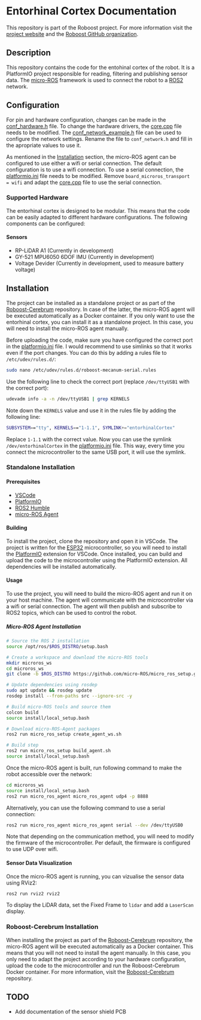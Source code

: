 # Entorhinal Cortex Documentation

This repository is part of the Roboost project. For more information visit the [project website](https://www.technologiehub.at/Roboost) and the [Roboost GitHub organization](https://github.com/Roboost-Robotics).

## Description

This repository contains the code for the entohinal cortex of the robot. It is a PlatformIO project responsible for reading, filtering and publishing sensor data. The [micro-ROS](https://micro.ros.org/) framework is used to connect the robot to a [ROS2](https://docs.ros.org/en/foxy/Installation.html) network.

## Configuration

For pin and hardware configuration, changes can be made in the [conf_hardware.h](conf/conf_hardware.h) file. To change the hardware drivers, the [core.cpp](src/core.cpp) file needs to be modified. The [conf_network_example.h](conf/conf_network_example.h) file can be used to configure the network settings. Rename the file to `conf_network.h` and fill in the apropriate values to use it.

As mentioned in the [Installation](#installation) section, the micro-ROS agent can be configured to use either a wifi or serial connection. The default configuration is to use a wifi connection. To use a serial connection, the [platformio.ini](platformio.ini) file needs to be modified. Remove `board_microros_transport = wifi` and adapt the [core.cpp](src/core.cpp) file to use the serial connection.

### Supported Hardware

The entorhinal cortex is designed to be modular. This means that the code can be easily adapted to different hardware configurations. The following components can be configured:

#### Sensors

- RP-LiDAR A1 (Currently in development)
- GY-521 MPU6050 6DOF IMU (Currently in development)
- Voltage Devider (Currently in development, used to measure battery voltage)

## Installation

The project can be installed as a standalone project or as part of the [Roboost-Cerebrum](https://github.com/Roboost-Robotics/Roboost-Cerebrum) repository. In case of the latter, the micro-ROS agent will be executed automatically as a Docker container. If you only want to use the entorhinal cortex, you can install it as a standalone project. In this case, you will need to install the micro-ROS agent manually.

Before uploading the code, make sure you have configured the correct port in the [platformio.ini](platformio.ini) file. I would recommend to use simlinks so that it works even if the port changes. You can do this by adding a rules file to `/etc/udev/rules.d/`:

```bash
sudo nano /etc/udev/rules.d/roboost-mecanum-serial.rules
```

Use the following line to check the correct port (replace `/dev/ttyUSB1` with the correct port):

```bash
udevadm info -a -n /dev/ttyUSB1 | grep KERNELS
```

Note down the `KERNELS` value and use it in the rules file by adding the following line:

```bash
SUBSYSTEM=="tty", KERNELS=="1-1.1", SYMLINK+="entorhinalCortex"
```

Replace `1-1.1` with the correct value. Now you can use the symlink `/dev/entorhinalCortex` in the [platformio.ini](platformio.ini) file. This way, every time you connect the microcontroller to the same USB port, it will use the symlink.

### Standalone Installation

#### Prerequisites

- [VSCode](https://code.visualstudio.com/)
- [PlatformIO](https://platformio.org/)
- [ROS2 Humble](https://docs.ros.org/en/humble/Installation/Ubuntu-Install-Debians.html)
- [micro-ROS Agent](https://micro.ros.org/docs/tutorials/core/first_application_linux/)

#### Building

To install the project, clone the repository and open it in VSCode. The project is written for the [ESP32](https://www.espressif.com/en/products/socs/esp32) microcontroller, so you will need to install the [PlatformIO](https://platformio.org/) extension for VSCode. Once installed, you can build and upload the code to the microcontroller using the PlatformIO extension. All dependencies will be installed automatically.

#### Usage

To use the project, you will need to build the micro-ROS agent and run it on your host machine. The agent will communicate with the microcontroller via a wifi or serial connection. The agent will then publish and subscribe to ROS2 topics, which can be used to control the robot.

##### Micro-ROS Agent Installation

```bash
# Source the ROS 2 installation
source /opt/ros/$ROS_DISTRO/setup.bash

# Create a workspace and download the micro-ROS tools
mkdir microros_ws
cd microros_ws
git clone -b $ROS_DISTRO https://github.com/micro-ROS/micro_ros_setup.git src/micro_ros_setup

# Update dependencies using rosdep
sudo apt update && rosdep update
rosdep install --from-paths src --ignore-src -y

# Build micro-ROS tools and source them
colcon build
source install/local_setup.bash

# Download micro-ROS-Agent packages
ros2 run micro_ros_setup create_agent_ws.sh

# Build step
ros2 run micro_ros_setup build_agent.sh
source install/local_setup.bash 
```

Once the micro-ROS agent is built, run following command to make the robot accessible over the network:

```bash
cd microros_ws
source install/local_setup.bash
ros2 run micro_ros_agent micro_ros_agent udp4 -p 8888
```

Alternatively, you can use the following command to use a serial connection:

```bash
ros2 run micro_ros_agent micro_ros_agent serial --dev /dev/ttyUSB0
```

Note that depending on the communication method, you will need to modify the firmware of the microcontroller. Per default, the firmware is configured to use UDP over wifi.

#### Sensor Data Visualization

Once the micro-ROS agent is running, you can vizualise the sensor data using RViz2:

```bash
ros2 run rviz2 rviz2
```

To display the LiDAR data, set the Fixed Frame to `lidar` and add a `LaserScan` display.

### Roboost-Cerebrum Installation

When installing the project as part of the [Roboost-Cerebrum](TODO) repository, the micro-ROS agent will be executed automatically as a Docker container. This means that you will not need to install the agent manually. In this case, you only need to adapt the project according to your hardware configuration, upload the code to the microcontroller and run the Roboost-Cerebrum Docker container. For more information, visit the [Roboost-Cerebrum](TODO) repository.

## TODO

- Add documentation of the sensor shield PCB
